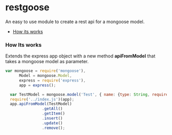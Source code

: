 restgoose
=========

An easy to use module to create a rest api for a mongoose model.

* [How its works](#how-its-works)

### How Its works

Extends the express app object with a new method **apiFromModel** that takes a mongoose model as parameter.

```javascript
var mongoose = require('mongoose'),
	  Model = mongoose.Model,
	  express = require('express'),
	  app = express();

  var TestModel = mongoose.model('Test', { name: {type: String, required: true } });
  require('../index.js')(app);
  app.apiFromModel(TestModel)
				.getAll()
				.getItem()
				.insert()
				.update()
				.remove();
```
